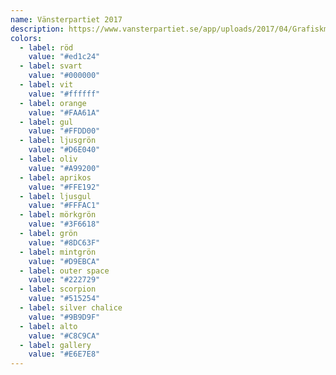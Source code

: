 ```yaml
---
name: Vänsterpartiet 2017
description: https://www.vansterpartiet.se/app/uploads/2017/04/Grafiskmanual_2017.pdf
colors:
  - label: röd
    value: "#ed1c24"
  - label: svart
    value: "#000000"
  - label: vit
    value: "#ffffff"
  - label: orange
    value: "#FAA61A"
  - label: gul
    value: "#FFDD00"
  - label: ljusgrön
    value: "#D6E040"
  - label: oliv
    value: "#A99200"
  - label: aprikos
    value: "#FFE192"
  - label: ljusgul
    value: "#FFFAC1"
  - label: mörkgrön
    value: "#3F6618"
  - label: grön
    value: "#8DC63F"
  - label: mintgrön
    value: "#D9EBCA"
  - label: outer space
    value: "#222729"
  - label: scorpion
    value: "#515254"
  - label: silver chalice
    value: "#9B9D9F"
  - label: alto
    value: "#C8C9CA"
  - label: gallery
    value: "#E6E7E8"
---
```


